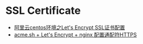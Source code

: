 # SSL Certificate

* [阿里云centos环境之Let's Encrypt SSL证书配置](https://blog.csdn.net/achenyuan/article/details/79021340)
* [acme.sh + Let's Encrypt + nginx 配置通配符HTTPS](https://www.jianshu.com/p/b6b172f69c14)
